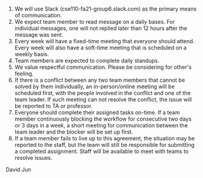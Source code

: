 1. We will use Slack (cse110-fa21-group6.slack.com) as the primary means of communication.
2. We expect team member to read message on a daily bases. For individual messages, one will not replied later than 12 hours after the message was sent.
3. Every week will have a fixed-time meeting that everyone should attend. Every week will also have a soft-time meeting that is scheduled on a weekly basis.
4. Team members are expected to complete daily standups. 
5. We value respectful communication. Please be considering for other's feeling.
6. If there is a conflict between any two team members that cannot be solved by them individually, an in-person/online meeting will be scheduled first, with the people involved in the conflict and one of the team leader. If such meeting can not resolve the conflict, the issue will be reported to TA or professor.
7. Everyone should complete their assigned tasks on-time. If a team member continuously blocking the workflow for consecutive two days or 3 days in a week, a short meeting for communication between the team leader and the blocker will be set up first. 
8. If a team member fails to live up to this agreement, the situation may be reported to the staff, but the team will still be responsible for submitting a completed assignment. Staff will be available to meet with teams to resolve issues.

David Jun
